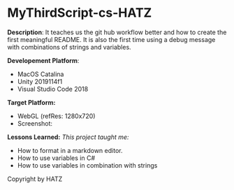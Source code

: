 # MyThirdScript-cs-HATZ
**Description**: It teaches us the git hub workflow better and how to create the first meaningful README. It is also the first time using a debug message with combinations of strings and variables.

**Developement Platform**:
- MacOS Catalina
- Unity 2019114f1
- Visual Studio Code 2018

**Target Platform:**
- WebGL (refRes: 1280x720)
- Screenshot: 

**Lessons Learned:**
*This project taught me:*
- How to format in a markdown editor.
- How to use variables in C#
- How to use variables in combination with strings

Copyright by HATZ